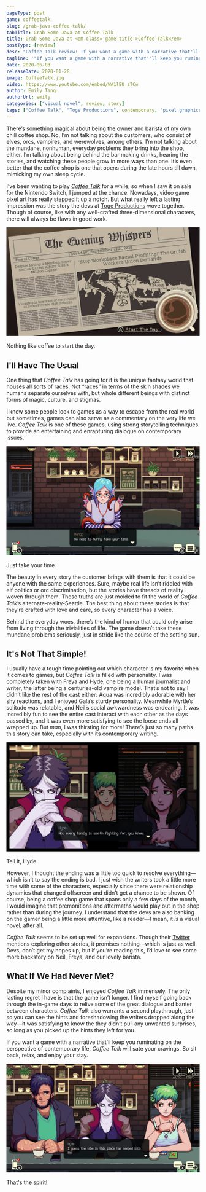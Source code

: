 ```yaml
---
pageType: post
game: coffeetalk
slug: /grab-java-coffee-talk/
tabTitle: Grab Some Java at Coffee Talk
title: Grab Some Java at <em class='game-title'>Coffee Talk</em>
postType: [review]
desc: "Coffee Talk review: If you want a game with a narrative that'll keep you ruminating on the perspective of contemporary life, Coffee Talk will sate your cravings. So sit back, relax, and enjoy your stay."
tagline: '"If you want a game with a narrative that''ll keep you ruminating on the perspective of contemporary life, Coffee Talk will sate your cravings. So sit back, relax, and enjoy your stay."'
date: 2020-06-03
releaseDate: 2020-01-28
image: CoffeeTalk.jpg
video: https://www.youtube.com/embed/WA1lEU_zTCw
author: Emily Tang
authorUrl: emily
categories: ["visual novel", review, story]
tags: ["Coffee Talk", "Toge Productions", contemporary, "pixel graphics"]
---
```


There’s something magical about being the owner and barista of my own chill coffee shop. No, I’m not talking about the customers, who consist of elves, orcs, vampires, and werewolves, among others. I’m not talking about the mundane, nonhuman, everyday problems they bring into the shop, either. I’m talking about being behind the bar making drinks, hearing the stories, and watching these people grow in more ways than one. It’s even better that the coffee shop is one that opens during the late hours till dawn, mimicking my own sleep cycle.

I’ve been wanting to play [_Coffee Talk_](http://coffeetalk.info/) for a while, so when I saw it on sale for the Nintendo Switch, I jumped at the chance. Nowadays, video game pixel art has really stepped it up a notch. But what really left a lasting impression was the story the devs at [Toge Productions](https://www.togeproductions.com/) wove together. Though of course, like with any well-crafted three-dimensional characters, there will always be flaws in good work.

![Start the day.][image0]

<figcaption>Nothing like coffee to start the day.</figcaption>

## I'll Have The Usual

One thing that _Coffee Talk_ has going for it is the unique fantasy world that houses all sorts of races. Not “races” in terms of the skin shades we humans separate ourselves with, but whole different beings with distinct forms of magic, culture, and stigmas.

I know some people look to games as a way to escape from the real world but sometimes, games can also serve as a commentary on the very life we live. _Coffee Talk_ is one of these games, using strong storytelling techniques to provide an entertaining and enrapturing dialogue on contemporary issues.

![Just take your time.][image1]

<figcaption>Just take your time.</figcaption>

The beauty in every story the customer brings with them is that it could be anyone with the same experiences. Sure, maybe real life isn’t riddled with elf politics or orc discrimination, but the stories have threads of reality woven through them. These truths are just molded to fit the world of _Coffee Talk_’s alternate-reality-Seattle. The best thing about these stories is that they’re crafted with love and care, so every character has a voice.

Behind the everyday woes, there’s the kind of humor that could only arise from living through the trivialities of life. The game doesn’t take these mundane problems seriously, just in stride like the course of the setting sun.

## It's Not That Simple!

I usually have a tough time pointing out which character is my favorite when it comes to games, but _Coffee Talk_ is filled with personality. I was completely taken with Freya and Hyde, one being a human journalist and writer, the latter being a centuries-old vampire model. That’s not to say I didn’t like the rest of the cast either: Aqua was incredibly adorable with her shy reactions, and I enjoyed Gala’s sturdy personality. Meanwhile Myrtle’s solitude was relatable, and Neil’s social awkwardness was endearing. It was incredibly fun to see the entire cast interact with each other as the days passed by, and it was even more satisfying to see the loose ends all wrapped up. But _man_, I was thirsting for more! There’s just so many paths this story can take, especially with its contemporary writing.

![Hyde spitting mad truth.][image2]

<figcaption>Tell it, Hyde.</figcaption>

However, I thought the ending was a little too quick to resolve everything—which isn’t to say the ending is bad. I just wish the writers took a little more time with some of the characters, especially since there were relationship dynamics that changed offscreen and didn’t get a chance to be shown. Of course, being a coffee shop game that spans only a few days of the month, I would imagine that premonitions and aftermaths would play out in the shop rather than during the journey. I understand that the devs are also banking on the gamer being a little more attentive, like a reader—I mean, it _is_ a visual novel, after all.

_Coffee Talk_ seems to be set up well for expansions. Though their [Twitter](https://twitter.com/coffeetalk_game?ref_src=twsrc%5Egoogle%7Ctwcamp%5Eserp%7Ctwgr%5Eauthor) mentions exploring other stories, it promises nothing—which is just as well. Devs, don’t get my hopes up, but if you’re reading this, I’d love to see some more backstory on Neil, Freya, and our lovely barista.

## What If We Had Never Met?

Despite my minor complaints, I enjoyed _Coffee Talk_ immensely. The only lasting regret I have is that the game isn’t longer. I find myself going back through the in-game days to relive some of the great dialogue and banter between characters. _Coffee Talk_ also warrants a second playthrough, just so you can see the hints and foreshadowing the writers dropped along the way—it was satisfying to know the they didn’t pull any unwanted surprises, so long as you picked up the hints they left for you.

If you want a game with a narrative that'll keep you ruminating on the perspective of contemporary life, _Coffee Talk_ will sate your cravings. So sit back, relax, and enjoy your stay.

![That's the spirit.][image3]

<figcaption>That's the spirit!</figcaption>

[image0]: ../../../images/post/coffeetalk/coffeetalk0.jpg
[image1]: ../../../images/post/coffeetalk/coffeetalk1.png
[image2]: ../../../images/post/coffeetalk/coffeetalk2.png
[image3]: ../../../images/post/coffeetalk/coffeetalk3.png
